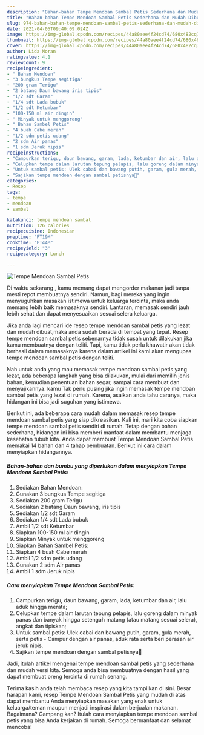 ```yaml
---
description: "Bahan-bahan Tempe Mendoan Sambal Petis Sederhana dan Mudah Dibuat"
title: "Bahan-bahan Tempe Mendoan Sambal Petis Sederhana dan Mudah Dibuat"
slug: 974-bahan-bahan-tempe-mendoan-sambal-petis-sederhana-dan-mudah-dibuat
date: 2021-04-05T09:40:09.024Z
image: https://img-global.cpcdn.com/recipes/44a80aee4f24cd74/680x482cq70/tempe-mendoan-sambal-petis-foto-resep-utama.jpg
thumbnail: https://img-global.cpcdn.com/recipes/44a80aee4f24cd74/680x482cq70/tempe-mendoan-sambal-petis-foto-resep-utama.jpg
cover: https://img-global.cpcdn.com/recipes/44a80aee4f24cd74/680x482cq70/tempe-mendoan-sambal-petis-foto-resep-utama.jpg
author: Lida Moran
ratingvalue: 4.1
reviewcount: 9
recipeingredient:
- " Bahan Mendoan"
- "3 bungkus Tempe segitiga"
- "200 gram Terigu"
- "2 batang Daun bawang iris tipis"
- "1/2 sdt Garam"
- "1/4 sdt Lada bubuk"
- "1/2 sdt Ketumbar"
- "100-150 ml air dingin"
- " Minyak untuk menggoreng"
- " Bahan Sambel Petis"
- "4 buah Cabe merah"
- "1/2 sdm petis udang"
- "2 sdm Air panas"
- "1 sdm Jeruk nipis"
recipeinstructions:
- "Campurkan terigu, daun bawang, garam, lada, ketumbar dan air, lalu aduk hingga merata;"
- "Celupkan tempe dalam larutan tepung pelapis, lalu goreng dalam minyak panas dan banyak hingga setengah matang (atau matang sesuai selera), angkat dan tipiskan;"
- "Untuk sambal petis: Ulek cabai dan bawang putih, garam, gula merah, serta petis Campur dengan air panas, aduk rata serta beri perasan air jeruk nipis."
- "Sajikan tempe mendoan dengan sambal petisnya🥰"
categories:
- Resep
tags:
- tempe
- mendoan
- sambal

katakunci: tempe mendoan sambal 
nutrition: 126 calories
recipecuisine: Indonesian
preptime: "PT19M"
cooktime: "PT44M"
recipeyield: "3"
recipecategory: Lunch

---
```



![Tempe Mendoan Sambal Petis](https://img-global.cpcdn.com/recipes/44a80aee4f24cd74/680x482cq70/tempe-mendoan-sambal-petis-foto-resep-utama.jpg)

Di waktu  sekarang , kamu memang dapat mengorder makanan jadi tanpa mesti repot membuatnya sendiri. Namun, bagi mereka yang ingin menyuguhkan masakan istimewa untuk keluarga tercinta, maka anda memang lebih baik memasaknya sendiri. Lantaran, memasak sendiri jauh lebih sehat dan dapat menyesuaikan sesuai selera keluarga.

Jika anda lagi mencari ide resep tempe mendoan sambal petis yang lezat dan mudah dibuat,maka anda sudah berada di tempat yang tepat. Resep tempe mendoan sambal petis  sebenarnya tidak susah untuk dilakukan jika kamu membuatnya dengan teliti. Tapi, kamu tidak perlu khawatir akan tidak berhasil dalam memasaknya 
karena dalam artikel ini kami akan mengupas tempe mendoan sambal petis dengan teliti.  



Nah untuk anda yang mau memasak tempe mendoan sambal petis yang lezat, ada beberapa langkah yang bisa dilakukan, mulai dari memilih jenis bahan, kemudian penentuan bahan segar, sampai cara membuat dan menyajikannya. kamu Tak perlu pusing jika ingin memasak tempe mendoan sambal petis yang lezat di rumah. Karena, asalkan anda  tahu caranya, maka hidangan ini bisa jadi suguhan yang istimewa.

Berikut ini, ada beberapa cara mudah dalam memasak resep tempe mendoan sambal petis yang siap dikreasikan. Kali ini, mari kita coba siapkan tempe mendoan sambal petis sendiri di rumah. Tetap dengan bahan sederhana, hidangan ini bisa memberi manfaat dalam membantu menjaga kesehatan tubuh kita. Anda dapat membuat Tempe Mendoan Sambal Petis memakai 14 bahan dan 4 tahap pembuatan. Berikut ini cara dalam menyiapkan hidangannya.

<!--inarticleads1-->

##### Bahan-bahan dan bumbu yang diperlukan dalam menyiapkan Tempe Mendoan Sambal Petis:

1. Sediakan  Bahan Mendoan:
1. Gunakan 3 bungkus Tempe segitiga
1. Sediakan 200 gram Terigu
1. Sediakan 2 batang Daun bawang, iris tipis
1. Sediakan 1/2 sdt Garam
1. Sediakan 1/4 sdt Lada bubuk
1. Ambil 1/2 sdt Ketumbar
1. Siapkan 100-150 ml air dingin
1. Siapkan  Minyak untuk menggoreng
1. Siapkan  Bahan Sambel Petis:
1. Siapkan 4 buah Cabe merah
1. Ambil 1/2 sdm petis udang
1. Gunakan 2 sdm Air panas
1. Ambil 1 sdm Jeruk nipis




<!--inarticleads2-->

##### Cara menyiapkan Tempe Mendoan Sambal Petis:

1. Campurkan terigu, daun bawang, garam, lada, ketumbar dan air, lalu aduk hingga merata;
1. Celupkan tempe dalam larutan tepung pelapis, lalu goreng dalam minyak panas dan banyak hingga setengah matang (atau matang sesuai selera), angkat dan tipiskan;
1. Untuk sambal petis: Ulek cabai dan bawang putih, garam, gula merah, serta petis - Campur dengan air panas, aduk rata serta beri perasan air jeruk nipis.
1. Sajikan tempe mendoan dengan sambal petisnya🥰




Jadi, itulah artikel mengenai  tempe mendoan sambal petis  yang sederhana dan mudah versi kita. Semoga anda bisa membuatnya dengan hasil yang dapat membuat oreng tercinta di rumah senang. 

Terima kasih anda telah membaca resep yang kita tampilkan di sini. Besar harapan kami, resep  Tempe Mendoan Sambal Petis yang mudah di atas dapat membantu Anda menyiapkan masakan yang enak untuk keluarga/teman maupun menjadi inspirasi dalam berjualan makanan. Bagaimana? Gampang kan? Itulah cara menyiapkan tempe mendoan sambal petis yang bisa Anda kerjakan di rumah. Semoga bermanfaat dan selamat mencoba!

